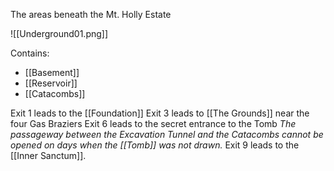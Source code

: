 The areas beneath the Mt. Holly Estate

![[Underground01.png]]

Contains:
- [[Basement]]
- [[Reservoir]]
- [[Catacombs]]

Exit 1 leads to the [[Foundation]]
Exit 3 leads to [[The Grounds]] near the four Gas Braziers
Exit 6 leads to the secret entrance to the Tomb
*The passageway between the Excavation Tunnel and the Catacombs cannot be opened on days when the [[Tomb]] was not drawn.*
Exit 9 leads to the [[Inner Sanctum]].